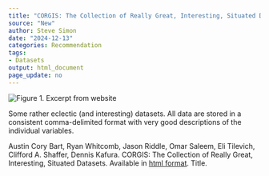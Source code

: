 ```yaml
---
title: "CORGIS: The Collection of Really Great, Interesting, Situated Datasets"
source: "New"
author: Steve Simon
date: "2024-12-13"
categories: Recommendation
tags:
- Datasets
output: html_document
page_update: no
---
```


![Figure 1. Excerpt from website](http://www.pmean.com/new-images/24/corgis-datsets-01.png)

<div class="notes">

Some rather eclectic (and interesting) datasets. All data are stored in a consistent comma-delimited format with very good descriptions of the individual variables.

Austin Cory Bart, Ryan Whitcomb, Jason Riddle, Omar Saleem, Eli Tilevich, Clifford A. Shaffer, Dennis Kafura. CORGIS: The Collection of Really Great, Interesting, Situated Datasets. Available in [html format][bar1]. Title.

[bar1]: https://corgis-edu.github.io/corgis/csv/

</div>
